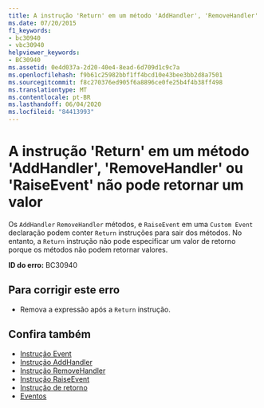 ```yaml
---
title: A instrução 'Return' em um método 'AddHandler', 'RemoveHandler' ou 'RaiseEvent' não pode retornar um valor
ms.date: 07/20/2015
f1_keywords:
- bc30940
- vbc30940
helpviewer_keywords:
- BC30940
ms.assetid: 0e4d037a-2d20-40e4-8ead-6d709d1c9c7a
ms.openlocfilehash: f9b61c25982bbf1ff4bcd10e43bee3bb2d8a7501
ms.sourcegitcommit: f8c270376ed905f6a8896ce0fe25b4f4b38ff498
ms.translationtype: MT
ms.contentlocale: pt-BR
ms.lasthandoff: 06/04/2020
ms.locfileid: "84413993"
---
```

# <a name="return-statement-in-an-addhandler-removehandler-or-raiseevent-method-cannot-return-a-value"></a>A instrução 'Return' em um método 'AddHandler', 'RemoveHandler' ou 'RaiseEvent' não pode retornar um valor
Os `AddHandler` `RemoveHandler` métodos, e `RaiseEvent` em uma `Custom Event` declaração podem conter `Return` instruções para sair dos métodos. No entanto, a `Return` instrução não pode especificar um valor de retorno porque os métodos não podem retornar valores.  
  
 **ID do erro:** BC30940  
  
## <a name="to-correct-this-error"></a>Para corrigir este erro  
  
- Remova a expressão após a `Return` instrução.  
  
## <a name="see-also"></a>Confira também

- [Instrução Event](../language-reference/statements/event-statement.md)
- [Instrução AddHandler](../language-reference/statements/addhandler-statement.md)
- [Instrução RemoveHandler](../language-reference/statements/removehandler-statement.md)
- [Instrução RaiseEvent](../language-reference/statements/raiseevent-statement.md)
- [Instrução de retorno](../language-reference/statements/return-statement.md)
- [Eventos](../programming-guide/language-features/events/index.md)
